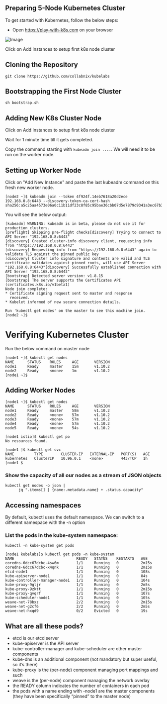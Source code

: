 ## Preparing 5-Node Kubernetes Cluster

To get started with Kubernetes, follow the below steps:

-  Open https://play-with-k8s.com on your browser

![Image](https://raw.githubusercontent.com/collabnix/dockerlabs/master/kubernetes/workshop/img/pwk1.png)


Click on Add Instances to setup first k8s node cluster

## Cloning the Repository

```
git clone https://github.com/collabnix/kubelabs
```

## Bootstrapping the First Node Cluster

```
sh bootstrap.sh
```

## Adding New K8s Cluster Node

Click on Add Instances to setup first k8s node cluster

Wait for 1 minute time till it gets completed.

Copy the command starting with ```kubeadm join ....```. We will need it to be run on the worker node.


## Setting up Worker Node

Click on "Add New Instance" and paste the last kubeadm command on this fresh new worker node.

```
[node2 ~]$ kubeadm join --token 4f924f.14eb7618a20d2ece 192.168.0.8:6443 --discovery-token-ca-cert-hash  sha256:a5c25aa4573e06a0c11b11df23c8f85c95bae36cbb07d5e7879d9341a3ec67b3```
```

You will see the below output:

```
[kubeadm] WARNING: kubeadm is in beta, please do not use it for production clusters.
[preflight] Skipping pre-flight checks[discovery] Trying to connect to API Server "192.168.0.8:6443"
[discovery] Created cluster-info discovery client, requesting info from "https://192.168.0.8:6443"
[discovery] Requesting info from "https://192.168.0.8:6443" again to validate TLS against the pinned public key
[discovery] Cluster info signature and contents are valid and TLS certificate validates against pinned roots, will use API Server "192.168.0.8:6443"[discovery] Successfully established connection with API Server "192.168.0.8:6443"
[bootstrap] Detected server version: v1.8.15
[bootstrap] The server supports the Certificates API (certificates.k8s.io/v1beta1)
Node join complete:
* Certificate signing request sent to master and response
  received.
* Kubelet informed of new secure connection details.

Run 'kubectl get nodes' on the master to see this machine join.
[node2 ~]$
```

# Verifying Kubernetes Cluster

Run the below command on master node

```
[node1 ~]$ kubectl get nodes
NAME      STATUS    ROLES     AGE       VERSION
node1     Ready     master    15m       v1.10.2
node2     Ready     <none>    1m        v1.10.2
[node1 ~]$
```

## Adding Worker Nodes

```
[node1 ~]$ kubectl get nodes
NAME      STATUS    ROLES     AGE       VERSION
node1     Ready     master    58m       v1.10.2
node2     Ready     <none>    57m       v1.10.2
node3     Ready     <none>    57m       v1.10.2
node4     Ready     <none>    57m       v1.10.2
node5     Ready     <none>    54s       v1.10.2
```

```
[node1 istio]$ kubectl get po
No resources found.
```

```
[node1 ]$ kubectl get svc
NAME         TYPE        CLUSTER-IP   EXTERNAL-IP   PORT(S)   AGE
kubernetes   ClusterIP   10.96.0.1    <none>        443/TCP   1h
[node1 $
```

### Show the capacity of all our nodes as a stream of JSON objects

```
kubectl get nodes -o json |
      jq ".items[] | {name:.metadata.name} + .status.capacity"
 ```

## Accessing namespaces

By default, kubectl uses the default namespace. We can switch to a different namespace with the -n option

### List the pods in the kube-system namespace:

```
kubectl -n kube-system get pods
```

```
[node1 kubelabs]$ kubectl get pods -n kube-system
NAME                            READY   STATUS    RESTARTS   AGE
coredns-6dcc67dcbc-4sw6m        1/1     Running   0          2m15s
coredns-6dcc67dcbc-x4qnk        1/1     Running   0          2m15s
etcd-node1                      1/1     Running   0          108s
kube-apiserver-node1            1/1     Running   0          84s
kube-controller-manager-node1   1/1     Running   0          104s
kube-proxy-9gljr                1/1     Running   0          2m5s
kube-proxy-9zktt                1/1     Running   0          2m15s
kube-proxy-qvqrf                1/1     Running   0          107s
kube-scheduler-node1            1/1     Running   0          105s
weave-net-78bxz                 2/2     Running   0          2m15s
weave-net-g2cf6                 2/2     Running   0          2m5s
weave-net-hxqd9                 0/2     Evicted   0          19s
```

## What are all these pods?


- etcd is our etcd server
- kube-apiserver is the API server
- kube-controller-manager and kube-scheduler are other master components
- kube-dns is an additional component (not mandatory but super useful, so it’s there)
- kube-proxy is the (per-node) component managing port mappings and such
- weave is the (per-node) component managing the network overlay 
- the READY column indicates the number of containers in each pod
- the pods with a name ending with -node1 are the master components (they have been specifically “pinned” to the master node)

